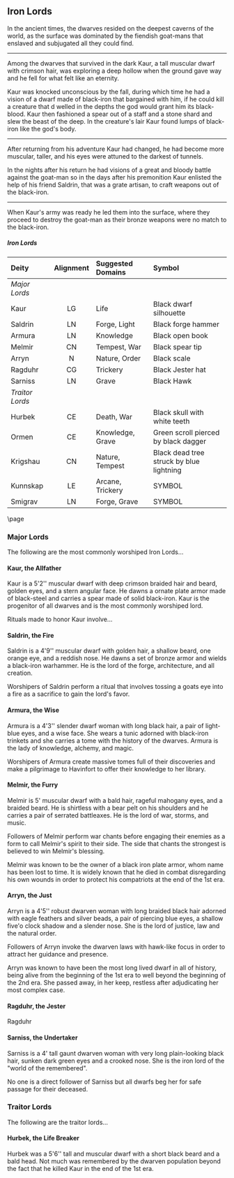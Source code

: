 ## Iron Lords
In the ancient times, the dwarves resided on the deepest caverns of the world, as the surface was dominated by the fiendish goat-mans that enslaved and subjugated all they could find.
___
Among the dwarves that survived in the dark Kaur, a tall muscular dwarf with crimson hair, was exploring a deep hollow when the ground gave way and he fell for what felt like an eternity.

Kaur was knocked unconscious by the fall, during which time he had a vision of a dwarf made of black-iron that bargained with him, if he could kill a creature that d welled in the depths the god would grant him its black-blood. Kaur then fashioned a spear out of a staff and a stone shard and slew the beast of the deep. In the creature's lair Kaur found lumps of black-iron like the god's body.
___
After returning from his adventure Kaur had changed, he had become more muscular, taller, and his eyes were attuned to the darkest of tunnels.

In the nights after his return he had visions of a great and bloody battle against the goat-man so in the days after his premonition Kaur enlisted the help of his friend Saldrin, that was a grate artisan, to craft weapons out of the black-iron.
___
When Kaur's army was ready he led them into the surface, where they proceed to destroy the goat-man as their bronze weapons were no match to the black-iron.


<div class='wide'>

##### Iron Lords
| Deity         | Alignment | Suggested Domains | Symbol                                   |
|:--------------|:--:|:-------------------------|:-----------------------------------------|
|*Major Lords*  |    |                          |                                          |
| Kaur          | LG | Life                     | Black dwarf silhouette                   |
| Saldrin       | LN | Forge, Light             | Black forge hammer                       |
| Armura        | LN | Knowledge                | Black open book                          |
| Melmir        | CN | Tempest, War             | Black spear tip                          |
| Arryn         |  N | Nature, Order            | Black scale                              |
| Ragduhr       | CG | Trickery                 | Black Jester hat                         |
| Sarniss       | LN | Grave                    | Black Hawk                               |
|*Traitor Lords*|    |                          |                                          |
| Hurbek        | CE | Death, War               | Black skull with white teeth             |
| Ormen         | CE | Knowledge, Grave         | Green scroll pierced by black dagger     |
| Krigshau      | CN | Nature, Tempest          | Black dead tree struck by blue lightning |
| Kunnskap      | LE | Arcane, Trickery         | SYMBOL |
| Smigrav       | LN | Forge, Grave             | SYMBOL |

</div>


\page


### Major Lords
The following are the most commonly worshiped Iron Lords...


#### Kaur, the Allfather
Kaur is a 5'2'' muscular dwarf with deep crimson braided hair and beard, golden eyes, and a stern angular face. He dawns a ornate plate armor made of black-steel and carries a spear made of solid black-iron. Kaur is the progenitor of all dwarves and is the most commonly worshiped lord.

Rituals made to honor Kaur involve...


#### Saldrin, the Fire
Saldrin is a 4'9'' muscular dwarf with golden hair, a shallow beard, one orange eye, and a reddish nose. He dawns a set of bronze armor and wields a black-iron warhammer. He is the lord of the forge, architecture, and all creation.

Worshipers of Saldrin perform a ritual that involves tossing a goats eye into a fire as a sacrifice to gain the lord's favor.


#### Armura, the Wise
Armura is a 4'3'' slender dwarf woman with long black hair, a pair of light-blue eyes, and a wise face. She wears a tunic adorned with black-iron trinkets and she carries a tome with the history of the dwarves. Armura is the lady of knowledge, alchemy, and magic.

Worshipers of Armura create massive tomes full of their discoveries and make a pilgrimage to Havinfort to offer their knowledge to her library.


#### Melmir, the Furry
Melmir is 5' muscular dwarf with a bald hair, rageful mahogany eyes, and a braided beard. He is shirtless with a bear pelt on his shoulders and he carries a pair of serrated battleaxes. He is the lord of war, storms, and music.

Followers of Melmir perform war chants before engaging their enemies as a form to call Melmir's spirit to their side. The side that chants the strongest is believed to win Melmir's blessing.

Melmir was known to be the owner of a black iron plate armor, whom name has been lost to time. It is widely known that he died in combat disregarding his own wounds in order to protect his compatriots at the end of the 1st era.


#### Arryn, the Just
Arryn is a 4'5'' robust dwarven woman with long braided black hair adorned with eagle feathers and silver beads, a pair of piercing blue eyes, a shallow five'o clock shadow and a slender nose. She is the lord of justice, law and the natural order.

Followers of Arryn invoke the dwarven laws with hawk-like focus in order to attract her guidance and presence.

Arryn was known to have been the most long lived dwarf in all of history, being alive from the beginning of the 1st era to well beyond the beginning of the 2nd era. She passed away, in her keep, restless after adjudicating her most complex case.


#### Ragduhr, the Jester
Ragduhr

#### Sarniss, the Undertaker
Sarniss is a 4' tall gaunt dwarven woman with very long plain-looking black hair, sunken dark green eyes and a crooked nose. She is the iron lord of the "world of the remembered".

No one is a direct follower of Sarniss but all dwarfs beg her for safe passage for their deceased.


### Traitor Lords
The following are the traitor lords...


#### Hurbek, the Life Breaker
Hurbek was a 5'6'' tall and muscular dwarf with a short black beard and a bald head. Not much was remembered by the dwarven population beyond the fact that he killed Kaur in the end of the 1st era.
